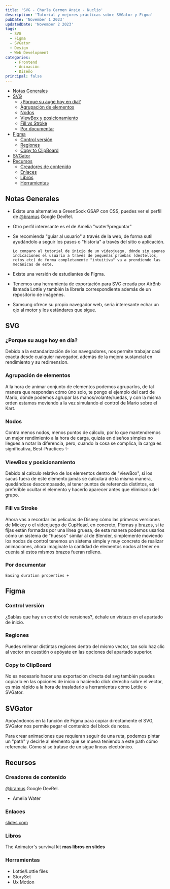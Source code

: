 ```yaml
---
title: 'SVG - Charla Carmen Ansio - Nuclio'
description: 'Tutorial y mejores prácticas sobre SVGator y Figma'
pubDate: 'November 1 2023'
updatedDate: 'November 2 2023'
tags:
  - SVG
  - Figma
  - SVGator
  - Design
  - Web Development
categories:
    - Frontend
    - Animación
    - Diseño
principal: false
---
```


- [Notas Generales](#notas-generales)
- [SVG](#svg)
  - [¿Porque su auge hoy en día?](#porque-su-auge-hoy-en-día)
  - [Agrupación de elementos](#agrupación-de-elementos)
  - [Nodos](#nodos)
  - [ViewBox y posicionamiento](#viewbox-y-posicionamiento)
  - [Fill vs Stroke](#fill-vs-stroke)
  - [Por documentar](#por-documentar)
- [Figma](#figma)
  - [Control versión](#control-versión)
  - [Regiones](#regiones)
  - [Copy to ClipBoard](#copy-to-clipboard)
- [SVGator](#svgator)
- [Recursos](#recursos)
  - [Creadores de contenido](#creadores-de-contenido)
  - [Enlaces](#enlaces)
  - [Libros](#libros)
  - [Herramientas](#herramientas)

## Notas Generales

- Existe una alternativa a GreenSock GSAP con CSS, puedes ver el perfil de [@bramus](https://twitter.com/bramus) Google DevRel.
- Otro perfil interesante es el de Amelia "water?preguntar"
- Se recomienda "guiar al usuario" a través de la web, de forma sutil ayudándolo a seguir los pasos o "historia" a través del sitio o aplicación.

    `Lo comparo al tutorial de inicio de un videojuego, dónde sin apenas indicaciones el usuario a través de pequeñas pruebas (destellos, retos etc) de forma completamente "intuitiva" va a prendiendo las mecánicas de este.`

- Existe una versión de estudiantes de Figma.
- Tenemos una herramienta de exportación para SVG creada por AirBnb llamada Lottie y también la librería correspondiente además de un repositorio de imágenes.
- Samsung ofrece su propio navegador web, seria interesante echar un ojo al motor y los estándares que sigue.

## SVG

### ¿Porque su auge hoy en día?

Debido a la estandarización de los navegadores, nos permite trabajar casi exacta desde cualquier navegador, además de la mejora sustancial en rendimiento y su redimension.

### Agrupación de elementos

A la hora de animar conjunto de elementos podemos agruparlos, de tal manera que respondan cómo úno solo, te pongo el ejemplo del card de Mario, dónde podemos agrupar las manos/volante/ruedas, y con la misma orden estamos moviendo a la vez simulando el control de Mario sobre el Kart.

### Nodos

Contra menos nodos, menos puntos de cálculo, por lo que mantendremos un mejor rendimiento a la hora de carga, quizás en diseños simples no llegues a notar la diferencia, pero, cuando la cosa se complica, la carga es significativa, Best-Practices ✨

### ViewBox y posicionamiento

Debido al calculo relativo de los elementos dentro de
"viewBox", si los sacas fuera de este elemento jamás se calculará de la misma manera, quedándose descompasado, al tener puntos de referencia distintos, es preferible ocultar el elemento y hacerlo aparecer antes que eliminarlo del grupo.

### Fill vs Stroke

Ahora vas a recordar las películas de Disney cómo las primeras versiones de Mickey o el videojuego de CupHead, en concreto, Piernas y brazos, si te fijas están formadas por una línea gruesa, de esta manera podemos usarlos cómo un sistema de "huesos" similar al de Blender, simplemente moviendo los nodos de control tenemos un sistema simple y muy concreto de realizar animaciones, ahora imagínate la cantidad de elementos nodos al tener en cuenta si estos mismos brazos fueran relleno.

### Por documentar

``Easing duration properties +``

## Figma

### Control versión

¿Sabías que hay un control de versiones?, échale un vistazo en el apartado de inicio.

### Regiones

Puedes rellenar distintas regiones dentro del mismo vector, tan solo haz clic al vector en cuestión o apóyate en las opciones del apartado superior.

### Copy to ClipBoard

No es necesario hacer una exportación directa del svg
también puedes copiarlo en las opciones de inicio o haciendo click derecho sobre el vector, es más rápido a la hora de trasladarlo a herramientas cómo Lottie o SVGator.

## SVGator

Apoyándonos en la función de Figma para copiar directamente el SVG, SVGator nos permite pegar el contenido del block de notas.

Para crear animaciones que requieran seguir de una ruta,
podemos pintar un "path" y decirle al elemento que se mueva teniendo a este path cómo referencia. Cómo si se tratase de un sigue lineas electrónico.

## Recursos

### Creadores de contenido

 [@bramus](https://twitter.com/bramus) Google DevRel.

- Amelia Water

### Enlaces

[slides.com](https://slides.com/carmenansio)

### Libros

The Animator's survival kit
**mas libros en slides**

### Herramientas

- Lottie/Lottie files
- StorySet
- Ux Motion
